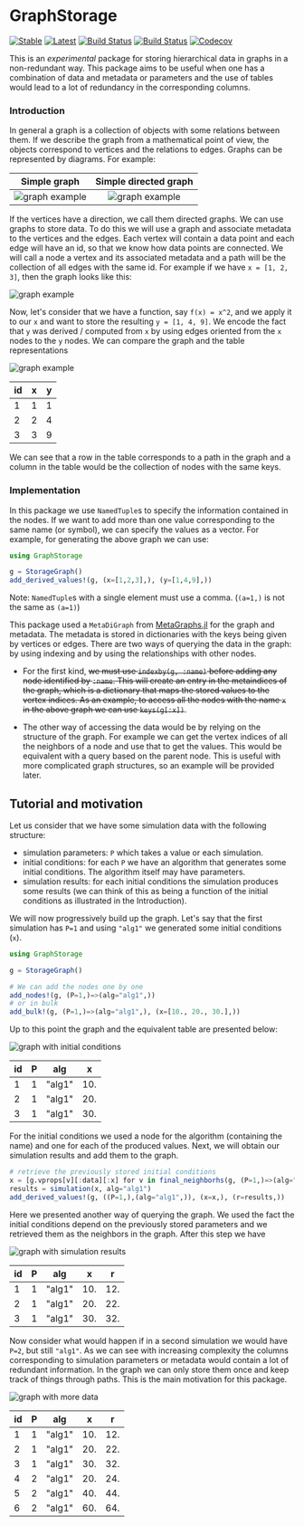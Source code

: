 # GraphStorage

[![Stable](https://img.shields.io/badge/docs-stable-blue.svg)](https://SebastianM-C.github.io/GraphStorage.jl/stable)
[![Latest](https://img.shields.io/badge/docs-latest-blue.svg)](https://SebastianM-C.github.io/GraphStorage.jl/latest)
[![Build Status](https://travis-ci.com/SebastianM-C/GraphStorage.jl.svg?branch=master)](https://travis-ci.com/SebastianM-C/GraphStorage.jl)
[![Build Status](https://ci.appveyor.com/api/projects/status/github/SebastianM-C/GraphStorage.jl?svg=true)](https://ci.appveyor.com/project/SebastianM-C/GraphStorage-jl)
[![Codecov](https://codecov.io/gh/SebastianM-C/GraphStorage.jl/branch/master/graph/badge.svg)](https://codecov.io/gh/SebastianM-C/GraphStorage.jl)

This is an _experimental_ package for storing hierarchical data in graphs in a non-redundant way.
This package aims to be useful when one has a combination of data and metadata or parameters
and the use of tables would lead to a lot of redundancy in the corresponding columns.

### Introduction

In general a graph is a collection of objects with some relations between them.
If we describe the graph from a mathematical point of view, the objects correspond
to vertices and the relations to edges. Graphs can be represented by diagrams.
For example:

|                 Simple graph            |        Simple directed graph
:----------------------------------------:|:-------------------------------------------:
![graph example](assets/simple_graph.svg) | ![graph example](assets/simple_digraph.svg)

If the vertices have a direction, we call them directed graphs. We can use graphs
to store data. To do this we will use a graph and associate metadata to the vertices
and the edges. Each vertex will contain a data point and each edge will have an
id, so that we know how data points are connected. We will call a node a vertex
and its associated metadata and a path will be the collection of all edges with
the same id. For example if we have `x = [1, 2, 3]`, then the graph looks like this:

![graph example](assets/ex1.svg)

Now, let's consider that we have a function, say `f(x) = x^2`, and we apply it
to our `x` and want to store the resulting `y = [1, 4, 9]`. We encode
the fact that `y` was derived / computed from `x` by using edges
oriented from the `x` nodes to the `y` nodes. We can compare the
graph and the table representations

![graph example](assets/ex2.svg)

|  id   |   x   |   y   |
|-------|-------|-------|
|   1   |   1   |   1   |
|   2   |   2   |   4   |
|   3   |   3   |   9   |

We can see that a row in the table corresponds to a path in the graph and a column
in the table would be the collection of nodes with the same keys.

### Implementation

In this package we use `NamedTuple`s to specify the information contained in the nodes.
If we want to add more than one value corresponding to the same name (or symbol),
we can specify the values as a vector. For example, for generating the above graph
we can use:

```julia
using GraphStorage

g = StorageGraph()
add_derived_values!(g, (x=[1,2,3],), (y=[1,4,9],))
```

Note: `NamedTuple`s with a single element must use a comma.
(`(a=1,)` is not the same as `(a=1)`)

This package used a `MetaDiGraph` from [MetaGraphs.jl](https://github.com/JuliaGraphs/MetaGraphs.jl)
for the graph and metadata. The metadata is stored in dictionaries with the keys
being given by vertices or edges. There are two ways of querying the data in the
graph: by using indexing and by using the relationships with other nodes.

- For the first kind, ~~we must use `indexby(g, :name)` before adding any node identified
by `:name`. This will create an entry in the metaindices of the graph, which is
a dictionary that maps the stored values to the vertex indices. As an example,
to access all the nodes with the name `x` in the above graph we can use
`keys(g[:x])`~~.

- The other way of accessing the data would be by relying on the structure of
the graph. For example we can get the vertex indices of all the neighbors of
a node and use that to get the values. This would be equivalent with a query
based on the parent node. This is useful with more complicated graph structures,
so an example will be provided later.

## Tutorial and motivation

Let us consider that we have some simulation data with the following structure:
* simulation parameters: `P`  which takes a value or each simulation.
* initial conditions: for each `P` we have an algorithm that generates some
initial conditions. The algorithm itself may have parameters.
* simulation results: for each initial conditions the simulation produces some results
(we can think of this as being a function of the initial conditions as illustrated
in the Introduction).

We will now progressively build up the graph. Let's say that the first simulation
has `P=1` and using `"alg1"` we generated some initial conditions (`x`).

```julia
using GraphStorage

g = StorageGraph()

# We can add the nodes one by one
add_nodes!(g, (P=1,)=>(alg="alg1",))
# or in bulk
add_bulk!(g, (P=1,)=>(alg="alg1",), (x=[10., 20., 30.],))
```
Up to this point the graph and the equivalent table are presented below:

![graph with initial conditions](assets/ic_graph.svg)

| id | P | alg  | x |
|----|---|------|---|
| 1  | 1 |"alg1"|10.|
| 2  | 1 |"alg1"|20.|
| 3  | 1 |"alg1"|30.|

For the initial conditions we used a node for the algorithm (containing the name)
and one for each of the produced values. Next, we will obtain our simulation results
and add them to the graph.
```julia
# retrieve the previously stored initial conditions
x = [g.vprops[v][:data][:x] for v in final_neighborhs(g, (P=1,)=>(alg="alg1",))]
results = simulation(x, alg="alg1")
add_derived_values!(g, ((P=1,),(alg="alg1",)), (x=x,), (r=results,))
```

Here we presented another way of querying the graph. We used the fact
the initial conditions depend on the previously stored parameters
and we retrieved them as the neighbors in the graph.
After this step we have

![graph with simulation results](assets/sim_graph.svg)

| id | P | alg  | x | r |
|----|---|------|---|---|
| 1  | 1 |"alg1"|10.|12.|
| 2  | 1 |"alg1"|20.|22.|
| 3  | 1 |"alg1"|30.|32.|

Now consider what would happen if in a second simulation we would have
`P=2`, but still `"alg1"`. As we can see with increasing complexity
the columns corresponding to simulation parameters or metadata would
contain a lot of redundant information. In the graph we can only store
them once and keep track of things through paths. This is the main
motivation for this package.

![graph with more data](assets/complicated_graph.svg)

| id | P | alg  | x | r |
|----|---|------|---|---|
| 1  | 1 |"alg1"|10.|12.|
| 2  | 1 |"alg1"|20.|22.|
| 3  | 1 |"alg1"|30.|32.|
| 4  | 2 |"alg1"|20.|24.|
| 5  | 2 |"alg1"|40.|44.|
| 6  | 2 |"alg1"|60.|64.|
